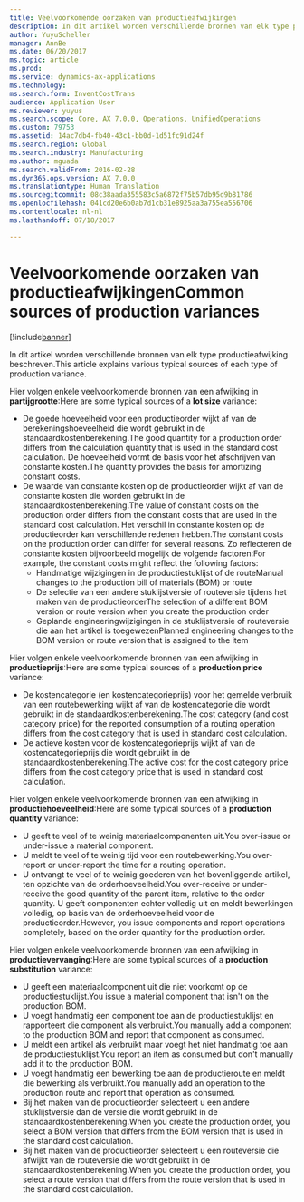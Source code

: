 ```yaml
---
title: Veelvoorkomende oorzaken van productieafwijkingen
description: In dit artikel worden verschillende bronnen van elk type productieafwijking beschreven.
author: YuyuScheller
manager: AnnBe
ms.date: 06/20/2017
ms.topic: article
ms.prod: 
ms.service: dynamics-ax-applications
ms.technology: 
ms.search.form: InventCostTrans
audience: Application User
ms.reviewer: yuyus
ms.search.scope: Core, AX 7.0.0, Operations, UnifiedOperations
ms.custom: 79753
ms.assetid: 14ac7db4-fb40-43c1-bb0d-1d51fc91d24f
ms.search.region: Global
ms.search.industry: Manufacturing
ms.author: mguada
ms.search.validFrom: 2016-02-28
ms.dyn365.ops.version: AX 7.0.0
ms.translationtype: Human Translation
ms.sourcegitcommit: 08c38aada355583c5a6872f75b57db95d9b81786
ms.openlocfilehash: 041cd20e6b0ab7d1cb31e8925aa3a755ea556706
ms.contentlocale: nl-nl
ms.lasthandoff: 07/18/2017

---
```


# <a name="common-sources-of-production-variances"></a><span data-ttu-id="29af3-103">Veelvoorkomende oorzaken van productieafwijkingen</span><span class="sxs-lookup"><span data-stu-id="29af3-103">Common sources of production variances</span></span>

[!include[banner](../includes/banner.md)]


<span data-ttu-id="29af3-104">In dit artikel worden verschillende bronnen van elk type productieafwijking beschreven.</span><span class="sxs-lookup"><span data-stu-id="29af3-104">This article explains various typical sources of each type of production variance.</span></span> 

<span data-ttu-id="29af3-105">Hier volgen enkele veelvoorkomende bronnen van een afwijking in **partijgrootte**:</span><span class="sxs-lookup"><span data-stu-id="29af3-105">Here are some typical sources of a **lot size** variance:</span></span>

-   <span data-ttu-id="29af3-106">De goede hoeveelheid voor een productieorder wijkt af van de berekeningshoeveelheid die wordt gebruikt in de standaardkostenberekening.</span><span class="sxs-lookup"><span data-stu-id="29af3-106">The good quantity for a production order differs from the calculation quantity that is used in the standard cost calculation.</span></span> <span data-ttu-id="29af3-107">De hoeveelheid vormt de basis voor het afschrijven van constante kosten.</span><span class="sxs-lookup"><span data-stu-id="29af3-107">The quantity provides the basis for amortizing constant costs.</span></span>
-   <span data-ttu-id="29af3-108">De waarde van constante kosten op de productieorder wijkt af van de constante kosten die worden gebruikt in de standaardkostenberekening.</span><span class="sxs-lookup"><span data-stu-id="29af3-108">The value of constant costs on the production order differs from the constant costs that are used in the standard cost calculation.</span></span> <span data-ttu-id="29af3-109">Het verschil in constante kosten op de productieorder kan verschillende redenen hebben.</span><span class="sxs-lookup"><span data-stu-id="29af3-109">The constant costs on the production order can differ for several reasons.</span></span> <span data-ttu-id="29af3-110">Zo reflecteren de constante kosten bijvoorbeeld mogelijk de volgende factoren:</span><span class="sxs-lookup"><span data-stu-id="29af3-110">For example, the constant costs might reflect the following factors:</span></span>
    -   <span data-ttu-id="29af3-111">Handmatige wijzigingen in de productiestuklijst of de route</span><span class="sxs-lookup"><span data-stu-id="29af3-111">Manual changes to the production bill of materials (BOM) or route</span></span>
    -   <span data-ttu-id="29af3-112">De selectie van een andere stuklijstversie of routeversie tijdens het maken van de productieorder</span><span class="sxs-lookup"><span data-stu-id="29af3-112">The selection of a different BOM version or route version when you create the production order</span></span>
    -   <span data-ttu-id="29af3-113">Geplande engineeringwijzigingen in de stuklijstversie of routeversie die aan het artikel is toegewezen</span><span class="sxs-lookup"><span data-stu-id="29af3-113">Planned engineering changes to the BOM version or route version that is assigned to the item</span></span>

<span data-ttu-id="29af3-114">Hier volgen enkele veelvoorkomende bronnen van een afwijking in **productieprijs**:</span><span class="sxs-lookup"><span data-stu-id="29af3-114">Here are some typical sources of a **production price** variance:</span></span>

-   <span data-ttu-id="29af3-115">De kostencategorie (en kostencategorieprijs) voor het gemelde verbruik van een routebewerking wijkt af van de kostencategorie die wordt gebruikt in de standaardkostenberekening.</span><span class="sxs-lookup"><span data-stu-id="29af3-115">The cost category (and cost category price) for the reported consumption of a routing operation differs from the cost category that is used in standard cost calculation.</span></span>
-   <span data-ttu-id="29af3-116">De actieve kosten voor de kostencategorieprijs wijkt af van de kostencategorieprijs die wordt gebruikt in de standaardkostenberekening.</span><span class="sxs-lookup"><span data-stu-id="29af3-116">The active cost for the cost category price differs from the cost category price that is used in standard cost calculation.</span></span>

<span data-ttu-id="29af3-117">Hier volgen enkele veelvoorkomende bronnen van een afwijking in **productiehoeveelheid**:</span><span class="sxs-lookup"><span data-stu-id="29af3-117">Here are some typical sources of a **production quantity** variance:</span></span>

-   <span data-ttu-id="29af3-118">U geeft te veel of te weinig materiaalcomponenten uit.</span><span class="sxs-lookup"><span data-stu-id="29af3-118">You over-issue or under-issue a material component.</span></span>
-   <span data-ttu-id="29af3-119">U meldt te veel of te weinig tijd voor een routebewerking.</span><span class="sxs-lookup"><span data-stu-id="29af3-119">You over-report or under-report the time for a routing operation.</span></span>
-   <span data-ttu-id="29af3-120">U ontvangt te veel of te weinig goederen van het bovenliggende artikel, ten opzichte van de orderhoeveelheid.</span><span class="sxs-lookup"><span data-stu-id="29af3-120">You over-receive or under-receive the good quantity of the parent item, relative to the order quantity.</span></span> <span data-ttu-id="29af3-121">U geeft componenten echter volledig uit en meldt bewerkingen volledig, op basis van de orderhoeveelheid voor de productieorder.</span><span class="sxs-lookup"><span data-stu-id="29af3-121">However, you issue components and report operations completely, based on the order quantity for the production order.</span></span>

<span data-ttu-id="29af3-122">Hier volgen enkele veelvoorkomende bronnen van een afwijking in **productievervanging**:</span><span class="sxs-lookup"><span data-stu-id="29af3-122">Here are some typical sources of a **production substitution** variance:</span></span>

-   <span data-ttu-id="29af3-123">U geeft een materiaalcomponent uit die niet voorkomt op de productiestuklijst.</span><span class="sxs-lookup"><span data-stu-id="29af3-123">You issue a material component that isn't on the production BOM.</span></span>
-   <span data-ttu-id="29af3-124">U voegt handmatig een component toe aan de productiestuklijst en rapporteert die component als verbruikt.</span><span class="sxs-lookup"><span data-stu-id="29af3-124">You manually add a component to the production BOM and report that component as consumed.</span></span>
-   <span data-ttu-id="29af3-125">U meldt een artikel als verbruikt maar voegt het niet handmatig toe aan de productiestuklijst.</span><span class="sxs-lookup"><span data-stu-id="29af3-125">You report an item as consumed but don't manually add it to the production BOM.</span></span>
-   <span data-ttu-id="29af3-126">U voegt handmatig een bewerking toe aan de productieroute en meldt die bewerking als verbruikt.</span><span class="sxs-lookup"><span data-stu-id="29af3-126">You manually add an operation to the production route and report that operation as consumed.</span></span>
-   <span data-ttu-id="29af3-127">Bij het maken van de productieorder selecteert u een andere stuklijstversie dan de versie die wordt gebruikt in de standaardkostenberekening.</span><span class="sxs-lookup"><span data-stu-id="29af3-127">When you create the production order, you select a BOM version that differs from the BOM version that is used in the standard cost calculation.</span></span>
-   <span data-ttu-id="29af3-128">Bij het maken van de productieorder selecteert u een routeversie die afwijkt van de routeversie die wordt gebruikt in de standaardkostenberekening.</span><span class="sxs-lookup"><span data-stu-id="29af3-128">When you create the production order, you select a route version that differs from the route version that is used in the standard cost calculation.</span></span>





